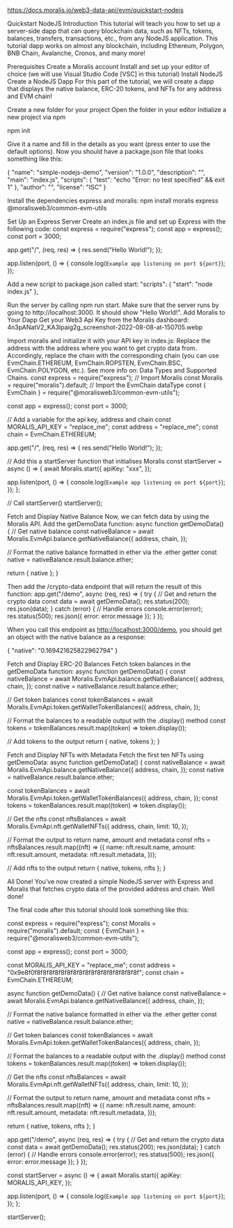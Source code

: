 https://docs.moralis.io/web3-data-api/evm/quickstart-nodejs

Quickstart NodeJS
Introduction
This tutorial will teach you how to set up a server-side dapp that can query blockchain data, such as NFTs, tokens, balances, transfers, transactions, etc., from any NodeJS application. This tutorial dapp works on almost any blockchain, including Ethereum, Polygon, BNB Chain, Avalanche, Cronos, and many more!

Prerequisites
Create a Moralis account
Install and set up your editor of choice (we will use Visual Studio Code [VSC] in this tutorial)
Install NodeJS
Create a NodeJS Dapp
For this part of the tutorial, we will create a dapp that displays the native balance, ERC-20 tokens, and NFTs for any address and EVM chain!

Create a new folder for your project
Open the folder in your editor
Initialize a new project via npm

npm init

Give it a name and fill in the details as you want (press enter to use the default options). Now you should have a package.json file that looks something like this:

{
"name": "simple-nodejs-demo",
"version": "1.0.0",
"description": "",
"main": "index.js",
"scripts": {
"test": "echo \"Error: no test specified\" && exit 1"
},
"author": "",
"license": "ISC"
}

Install the dependencies express and moralis:
npm install moralis express @moralisweb3/common-evm-utils

Set Up an Express Server
Create an index.js file and set up Express with the following code:
const express = require("express");
const app = express();
const port = 3000;

app.get("/", (req, res) => {
res.send("Hello World!");
});

app.listen(port, () => {
console.log(`Example app listening on port ${port}`);
});

Add a new script to package.json called start:
"scripts": {
"start": "node index.js"
},

Run the server by calling npm run start.
Make sure that the server runs by going to http://localhost:3000. It should show "Hello World!".
Add Moralis to Your Dapp
Get your Web3 Api Key from the Moralis dashboard:
4n3pANatV2_KA3lpaig2g_screenshot-2022-08-08-at-150705.webp

Import moralis and initialize it with your API key in index.js:
Replace the address with the address where you want to get crypto data from. Accordingly, replace the chain with the corresponding chain (you can use EvmChain.ETHEREUM, EvmChain.ROPSTEN, EvmChain.BSC, EvmChain.POLYGON, etc.). See more info on: Data Types and Supported Chains.
const express = require("express");
// Import Moralis
const Moralis = require("moralis").default;
// Import the EvmChain dataType
const { EvmChain } = require("@moralisweb3/common-evm-utils");

const app = express();
const port = 3000;

// Add a variable for the api key, address and chain
const MORALIS_API_KEY = "replace_me";
const address = "replace_me";
const chain = EvmChain.ETHEREUM;

app.get("/", (req, res) => {
res.send("Hello World!");
});

// Add this a startServer function that initialises Moralis
const startServer = async () => {
await Moralis.start({
apiKey: "xxx",
});

app.listen(port, () => {
console.log(`Example app listening on port ${port}`);
});
};

// Call startServer()
startServer();

Fetch and Display Native Balance
Now, we can fetch data by using the Moralis API. Add the getDemoData function:
async function getDemoData() {
// Get native balance
const nativeBalance = await Moralis.EvmApi.balance.getNativeBalance({
address,
chain,
});

// Format the native balance formatted in ether via the .ether getter
const native = nativeBalance.result.balance.ether;

return { native };
}

Then add the /crypto-data endpoint that will return the result of this function:
app.get("/demo", async (req, res) => {
try {
// Get and return the crypto data
const data = await getDemoData();
res.status(200);
res.json(data);
} catch (error) {
// Handle errors
console.error(error);
res.status(500);
res.json({ error: error.message });
}
});

When you call this endpoint as <http://localhost:3000/demo>, you should get an object with the native balance as a response:

{
"native": "0.169421625822962794"
}

Fetch and Display ERC-20 Balances
Fetch token balances in the getDemoData function:
async function getDemoData() {
const nativeBalance = await Moralis.EvmApi.balance.getNativeBalance({
address,
chain,
});
const native = nativeBalance.result.balance.ether;

// Get token balances
const tokenBalances = await Moralis.EvmApi.token.getWalletTokenBalances({
address,
chain,
});

// Format the balances to a readable output with the .display() method
const tokens = tokenBalances.result.map((token) => token.display());

// Add tokens to the output
return { native, tokens };
}

Fetch and Display NFTs with Metadata
Fetch the first ten NFTs using getDemoData:
async function getDemoData() {
const nativeBalance = await Moralis.EvmApi.balance.getNativeBalance({
address,
chain,
});
const native = nativeBalance.result.balance.ether;

const tokenBalances = await Moralis.EvmApi.token.getWalletTokenBalances({
address,
chain,
});
const tokens = tokenBalances.result.map((token) => token.display());

// Get the nfts
const nftsBalances = await Moralis.EvmApi.nft.getWalletNFTs({
address,
chain,
limit: 10,
});

// Format the output to return name, amount and metadata
const nfts = nftsBalances.result.map((nft) => ({
name: nft.result.name,
amount: nft.result.amount,
metadata: nft.result.metadata,
}));

// Add nfts to the output
return { native, tokens, nfts };
}

All Done!
You've now created a simple NodeJS server with Express and Moralis that fetches crypto data of the provided address and chain. Well done!

The final code after this tutorial should look something like this:

const express = require("express");
const Moralis = require("moralis").default;
const { EvmChain } = require("@moralisweb3/common-evm-utils");

const app = express();
const port = 3000;

const MORALIS_API_KEY = "replace_me";
const address = "0x9e8f0f8f8f8f8f8f8f8f8f8f8f8f8f8f8f8f8f8f";
const chain = EvmChain.ETHEREUM;

async function getDemoData() {
// Get native balance
const nativeBalance = await Moralis.EvmApi.balance.getNativeBalance({
address,
chain,
});

// Format the native balance formatted in ether via the .ether getter
const native = nativeBalance.result.balance.ether;

// Get token balances
const tokenBalances = await Moralis.EvmApi.token.getWalletTokenBalances({
address,
chain,
});

// Format the balances to a readable output with the .display() method
const tokens = tokenBalances.result.map((token) => token.display());

// Get the nfts
const nftsBalances = await Moralis.EvmApi.nft.getWalletNFTs({
address,
chain,
limit: 10,
});

// Format the output to return name, amount and metadata
const nfts = nftsBalances.result.map((nft) => ({
name: nft.result.name,
amount: nft.result.amount,
metadata: nft.result.metadata,
}));

return { native, tokens, nfts };
}

app.get("/demo", async (req, res) => {
try {
// Get and return the crypto data
const data = await getDemoData();
res.status(200);
res.json(data);
} catch (error) {
// Handle errors
console.error(error);
res.status(500);
res.json({ error: error.message });
}
});

const startServer = async () => {
await Moralis.start({
apiKey: MORALIS_API_KEY,
});

app.listen(port, () => {
console.log(`Example app listening on port ${port}`);
});
};

startServer();
